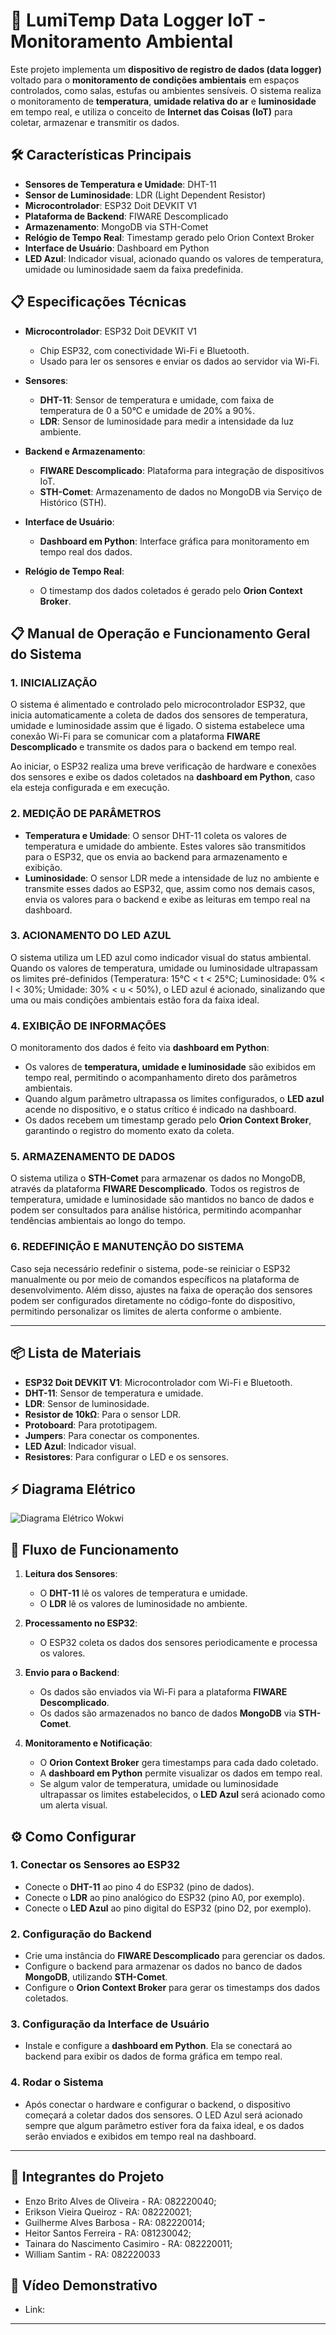 # 🚀 LumiTemp Data Logger IoT - Monitoramento Ambiental

Este projeto implementa um **dispositivo de registro de dados (data logger)** voltado para o **monitoramento de condições ambientais** em espaços controlados, como salas, estufas ou ambientes sensíveis. O sistema realiza o monitoramento de **temperatura**, **umidade relativa do ar** e **luminosidade** em tempo real, e utiliza o conceito de **Internet das Coisas (IoT)** para coletar, armazenar e transmitir os dados.

## 🛠️ Características Principais

- **Sensores de Temperatura e Umidade**: DHT-11
- **Sensor de Luminosidade**: LDR (Light Dependent Resistor)
- **Microcontrolador**: ESP32 Doit DEVKIT V1
- **Plataforma de Backend**: FIWARE Descomplicado
- **Armazenamento**: MongoDB via STH-Comet
- **Relógio de Tempo Real**: Timestamp gerado pelo Orion Context Broker
- **Interface de Usuário**: Dashboard em Python
- **LED Azul**: Indicador visual, acionado quando os valores de temperatura, umidade ou luminosidade saem da faixa predefinida.

## 📋 Especificações Técnicas

- **Microcontrolador**: ESP32 Doit DEVKIT V1
  - Chip ESP32, com conectividade Wi-Fi e Bluetooth.
  - Usado para ler os sensores e enviar os dados ao servidor via Wi-Fi.

- **Sensores**:
  - **DHT-11**: Sensor de temperatura e umidade, com faixa de temperatura de 0 a 50°C e umidade de 20% a 90%.
  - **LDR**: Sensor de luminosidade para medir a intensidade da luz ambiente.

- **Backend e Armazenamento**:
  - **FIWARE Descomplicado**: Plataforma para integração de dispositivos IoT.
  - **STH-Comet**: Armazenamento de dados no MongoDB via Serviço de Histórico (STH).
  
- **Interface de Usuário**:
  - **Dashboard em Python**: Interface gráfica para monitoramento em tempo real dos dados.
  
- **Relógio de Tempo Real**:
  - O timestamp dos dados coletados é gerado pelo **Orion Context Broker**.

## 📋 Manual de Operação e Funcionamento Geral do Sistema

### 1. INICIALIZAÇÃO

O sistema é alimentado e controlado pelo microcontrolador ESP32, que inicia automaticamente a coleta de dados dos sensores de temperatura, umidade e luminosidade assim que é ligado. O sistema estabelece uma conexão Wi-Fi para se comunicar com a plataforma **FIWARE Descomplicado** e transmite os dados para o backend em tempo real. 

Ao iniciar, o ESP32 realiza uma breve verificação de hardware e conexões dos sensores e exibe os dados coletados na **dashboard em Python**, caso ela esteja configurada e em execução.

### 2. MEDIÇÃO DE PARÂMETROS

- **Temperatura e Umidade**: O sensor DHT-11 coleta os valores de temperatura e umidade do ambiente. Estes valores são transmitidos para o ESP32, que os envia ao backend para armazenamento e exibição.
- **Luminosidade**: O sensor LDR mede a intensidade de luz no ambiente e transmite esses dados ao ESP32, que, assim como nos demais casos, envia os valores para o backend e exibe as leituras em tempo real na dashboard.

### 3. ACIONAMENTO DO LED AZUL

O sistema utiliza um LED azul como indicador visual do status ambiental. Quando os valores de temperatura, umidade ou luminosidade ultrapassam os limites pré-definidos (Temperatura: 15°C < t < 25°C; Luminosidade: 0% < l < 30%; Umidade: 30% < u < 50%), o LED azul é acionado, sinalizando que uma ou mais condições ambientais estão fora da faixa ideal.

### 4. EXIBIÇÃO DE INFORMAÇÕES

O monitoramento dos dados é feito via **dashboard em Python**:

- Os valores de **temperatura, umidade e luminosidade** são exibidos em tempo real, permitindo o acompanhamento direto dos parâmetros ambientais.
- Quando algum parâmetro ultrapassa os limites configurados, o **LED azul** acende no dispositivo, e o status crítico é indicado na dashboard.
- Os dados recebem um timestamp gerado pelo **Orion Context Broker**, garantindo o registro do momento exato da coleta.

### 5. ARMAZENAMENTO DE DADOS

O sistema utiliza o **STH-Comet** para armazenar os dados no MongoDB, através da plataforma **FIWARE Descomplicado**. Todos os registros de temperatura, umidade e luminosidade são mantidos no banco de dados e podem ser consultados para análise histórica, permitindo acompanhar tendências ambientais ao longo do tempo.

### 6. REDEFINIÇÃO E MANUTENÇÃO DO SISTEMA

Caso seja necessário redefinir o sistema, pode-se reiniciar o ESP32 manualmente ou por meio de comandos específicos na plataforma de desenvolvimento. Além disso, ajustes na faixa de operação dos sensores podem ser configurados diretamente no código-fonte do dispositivo, permitindo personalizar os limites de alerta conforme o ambiente.

---

## 📦 Lista de Materiais

- **ESP32 Doit DEVKIT V1**: Microcontrolador com Wi-Fi e Bluetooth.
- **DHT-11**: Sensor de temperatura e umidade.
- **LDR**: Sensor de luminosidade.
- **Resistor de 10kΩ**: Para o sensor LDR.
- **Protoboard**: Para prototipagem.
- **Jumpers**: Para conectar os componentes.
- **LED Azul**: Indicador visual.
- **Resistores**: Para configurar o LED e os sensores.

## ⚡ Diagrama Elétrico

![Diagrama Elétrico Wokwi]([URL-da-imagem](https://github.com/L1K3D/LumiTemp-V2/blob/main/Diagrama%20El%C3%A9trico%20Wokwi.png?raw=true))

## 🔄 Fluxo de Funcionamento

1. **Leitura dos Sensores**:
   - O **DHT-11** lê os valores de temperatura e umidade.
   - O **LDR** lê os valores de luminosidade no ambiente.
   
2. **Processamento no ESP32**:
   - O ESP32 coleta os dados dos sensores periodicamente e processa os valores.

3. **Envio para o Backend**:
   - Os dados são enviados via Wi-Fi para a plataforma **FIWARE Descomplicado**.
   - Os dados são armazenados no banco de dados **MongoDB** via **STH-Comet**.

4. **Monitoramento e Notificação**:
   - O **Orion Context Broker** gera timestamps para cada dado coletado.
   - A **dashboard em Python** permite visualizar os dados em tempo real.
   - Se algum valor de temperatura, umidade ou luminosidade ultrapassar os limites estabelecidos, o **LED Azul** será acionado como um alerta visual.

## ⚙️ Como Configurar

### 1. Conectar os Sensores ao ESP32

- Conecte o **DHT-11** ao pino 4 do ESP32 (pino de dados).
- Conecte o **LDR** ao pino analógico do ESP32 (pino A0, por exemplo).
- Conecte o **LED Azul** ao pino digital do ESP32 (pino D2, por exemplo).

### 2. Configuração do Backend

- Crie uma instância do **FIWARE Descomplicado** para gerenciar os dados.
- Configure o backend para armazenar os dados no banco de dados **MongoDB**, utilizando **STH-Comet**.
- Configure o **Orion Context Broker** para gerar os timestamps dos dados coletados.

### 3. Configuração da Interface de Usuário

- Instale e configure a **dashboard em Python**. Ela se conectará ao backend para exibir os dados de forma gráfica em tempo real.
  
### 4. Rodar o Sistema

- Após conectar o hardware e configurar o backend, o dispositivo começará a coletar dados dos sensores. O LED Azul será acionado sempre que algum parâmetro estiver fora da faixa ideal, e os dados serão enviados e exibidos em tempo real na dashboard.

---

## 🤝 Integrantes do Projeto

- Enzo Brito Alves de Oliveira - RA: 082220040;
- Erikson Vieira Queiroz - RA: 082220021;
- Guilherme Alves Barbosa - RA: 082220014;
- Heitor Santos Ferreira - RA: 081230042;
- Tainara do Nascimento Casimiro - RA: 082220011;
- William Santim - RA: 082220033

## 🎥 Vídeo Demonstrativo

- Link: 

---
